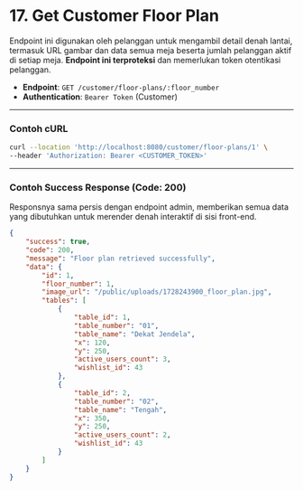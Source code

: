 # 17. Get Customer Floor Plan

Endpoint ini digunakan oleh pelanggan untuk mengambil detail denah lantai, termasuk URL gambar dan data semua meja beserta jumlah pelanggan aktif di setiap meja. **Endpoint ini terproteksi** dan memerlukan token otentikasi pelanggan.

- **Endpoint**: `GET /customer/floor-plans/:floor_number`
- **Authentication**: `Bearer Token` (Customer)

---

### Contoh cURL

```sh
curl --location 'http://localhost:8080/customer/floor-plans/1' \
--header 'Authorization: Bearer <CUSTOMER_TOKEN>'
```

---

### Contoh Success Response (Code: 200)

Responsnya sama persis dengan endpoint admin, memberikan semua data yang dibutuhkan untuk merender denah interaktif di sisi front-end.

```json
{
    "success": true,
    "code": 200,
    "message": "Floor plan retrieved successfully",
    "data": {
        "id": 1,
        "floor_number": 1,
        "image_url": "/public/uploads/1728243900_floor_plan.jpg",
        "tables": [
            {
                "table_id": 1,
                "table_number": "01",
                "table_name": "Dekat Jendela",
                "x": 120,
                "y": 250,
                "active_users_count": 3,
                "wishlist_id": 43
            },
            {
                "table_id": 2,
                "table_number": "02",
                "table_name": "Tengah",
                "x": 350,
                "y": 250,
                "active_users_count": 2,
                "wishlist_id": 43
            }
        ]
    }
}
```